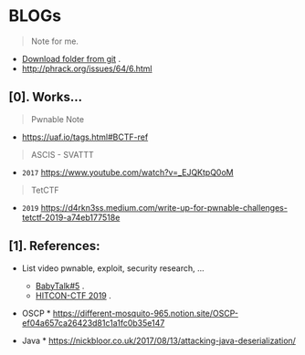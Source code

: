 # BLOGs
> Note for me.
- [Download folder from git](https://download-directory.github.io/) .
- http://phrack.org/issues/64/6.html

## [0]. Works...
  
> Pwnable Note
- https://uaf.io/tags.html#BCTF-ref

> ASCIS - SVATTT
- `2017` https://www.youtube.com/watch?v=_EJQKtpQ0oM

> TetCTF
- `2019` https://d4rkn3ss.medium.com/write-up-for-pwnable-challenges-tetctf-2019-a74eb177518e

## [1]. References:
- List video pwnable, exploit, security research, ...
  * [BabyTalk#5](https://www.youtube.com/watch?v=94O8wdcvEFM&list=WL&index=249) .
  * [HITCON-CTF 2019](https://www.youtube.com/watch?v=JsfI-5oog44) .

- OSCP * https://different-mosquito-965.notion.site/OSCP-ef04a657ca26423d81c1a1fc0b35e147
- Java * https://nickbloor.co.uk/2017/08/13/attacking-java-deserialization/

